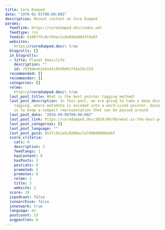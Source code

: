 ```yaml
---
title: Core Dumped
date: "1970-01-01T00:00:00Z"
description: Recent content on Core Dumped
params:
  feedlink: https://coredumped.dev/index.xml
  feedtype: rss
  feedid: 61007f5c8cfb6ac1c8e89da80d3f4a97
  websites:
    https://coredumped.dev/: true
  blogrolls: []
  in_blogrolls:
  - title: Planet Emacslife
    description: ""
    id: 7919deeb2e6142c0249d61f42e19c22d
  recommended: []
  recommender: []
  categories: []
  relme:
    https://coredumped.dev/: true
  last_post_title: What is the best pointer tagging method?
  last_post_description: In this post, we are going to take a deep dive into pointer
    tagging, where metadata is encoded into a word-sized pointer. Doing so allows
    us to keep a compact representation that can be passed around
  last_post_date: "2024-09-09T00:00:00Z"
  last_post_link: https://coredumped.dev/2024/09/09/what-is-the-best-pointer-tagging-method/
  last_post_categories: []
  last_post_language: ""
  last_post_guid: b537c5e1e5c8268ec7a7d08d6800abbf
  score_criteria:
    cats: 0
    description: 3
    feedlangs: 1
    hasContent: 0
    hasPosts: 3
    postcats: 0
    promoted: 5
    promotes: 0
    relme: 2
    title: 3
    website: 2
  score: 19
  ispodcast: false
  isnoarchive: false
  innetwork: true
  language: en
  postcount: 13
  avgpostlen: 0
---
```

